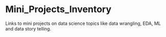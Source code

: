 # Mini_Projects_Inventory
Links to mini projects on data science topics like data wrangling, EDA, ML and data story telling.
